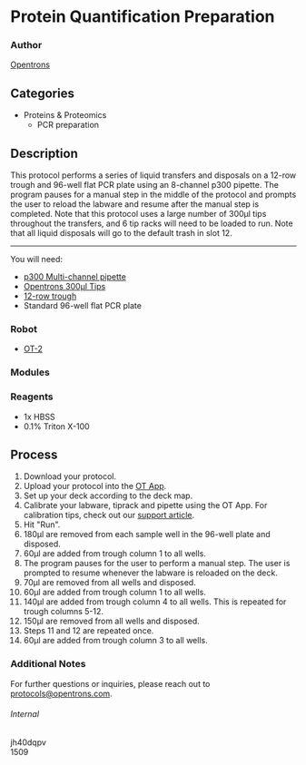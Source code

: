 # Protein Quantification Preparation

### Author
[Opentrons](https://opentrons.com/)

## Categories
* Proteins & Proteomics
    * PCR preparation

## Description
This protocol performs a series of liquid transfers and disposals on a 12-row trough and 96-well flat PCR plate using an 8-channel p300 pipette. The program pauses for a manual step in the middle of the protocol and prompts the user to reload the labware and resume after the manual step is completed. Note that this protocol uses a large number of 300µl tips throughout the transfers, and 6 tip racks will need to be loaded to run. Note that all liquid disposals will go to the default trash in slot 12.

---

You will need:
* [p300 Multi-channel pipette](https://shop.opentrons.com/collections/ot-2-pipettes/products/8-channel-electronic-pipette?variant=5984202457117)
* [Opentrons 300µl Tips](https://shop.opentrons.com/collections/opentrons-tips/products/opentrons-300ul-tips)
* [12-row trough](https://www.usascientific.com/12-channel-automation-reservoir.aspx)
* Standard 96-well flat PCR plate

### Robot
* [OT-2](https://opentrons.com/ot-2)

### Modules

### Reagents
* 1x HBSS
* 0.1% Triton X-100

## Process
1. Download your protocol.
2. Upload your protocol into the [OT App](https://opentrons.com/ot-app).
3. Set up your deck according to the deck map.
4. Calibrate your labware, tiprack and pipette using the OT App. For calibration tips, check out our [support article](https://support.opentrons.com/ot-2/getting-started-software-setup/deck-calibration).
5. Hit "Run".
6. 180µl are removed from each sample well in the 96-well plate and disposed.
7. 60µl are added from trough column 1 to all wells.
8. The program pauses for the user to perform a manual step. The user is prompted to resume whenever the labware is reloaded on the deck.
9. 70µl are removed from all wells and disposed.
10. 60µl are added from trough column 1 to all wells.
11. 140µl are added from trough column 4 to all wells. This is repeated for trough columns 5-12.
12. 150µl are removed from all wells and disposed.
13. Steps 11 and 12 are repeated once.
14. 60µl are added from trough column 3 to all wells.

### Additional Notes
For further questions or inquiries, please reach out to protocols@opentrons.com.

###### Internal
jh40dqpv  
1509
